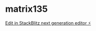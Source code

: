 # matrix135

[Edit in StackBlitz next generation editor ⚡️](https://stackblitz.com/~/github.com/kvartiil/matrix135)